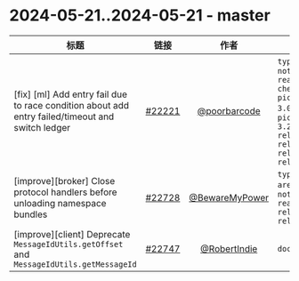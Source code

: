 # 2024-05-21..2024-05-21 - master
| 标题 | 链接 | 作者 | 标签 |
| - | :--: | :--: | - |
| [fix] [ml] Add entry fail due to race condition about add entry failed/timeout and switch ledger | [#22221](https://github.com/apache/pulsar/pull/22221) | [@poorbarcode](https://github.com/poorbarcode) | `type/bug` `doc-not-needed` `ready-to-test` `cherry-picked/branch-3.0` `cherry-picked/branch-3.2` `release/2.10.7` `release/2.11.5` `release/3.2.3` `release/3.0.5`  | 
| [improve][broker] Close protocol handlers before unloading namespace bundles | [#22728](https://github.com/apache/pulsar/pull/22728) | [@BewareMyPower](https://github.com/BewareMyPower) | `type/enhancement` `area/broker` `doc-not-needed` `ready-to-test` `release/3.3.1` `release/3.2.4`  | 
| [improve][client] Deprecate `MessageIdUtils.getOffset` and `MessageIdUtils.getMessageId` | [#22747](https://github.com/apache/pulsar/pull/22747) | [@RobertIndie](https://github.com/RobertIndie) | `doc-not-needed`  | 
